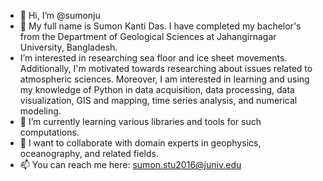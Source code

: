 - 👋 Hi, I’m @sumonju
- 👀 My full name is Sumon Kanti Das. I have completed my bachelor's from the Department of Geological Sciences at Jahangirnagar University, Bangladesh. 
- I’m interested in researching sea floor and ice sheet movements. Additionally, I'm motivated towards researching about issues related to atmospheric sciences. Moreover, I am interested in learning and using my knowledge of Python in data acquisition, data processing, data visualization, GIS and mapping, time series analysis, and numerical modeling. 
- 🌱 I’m currently learning various libraries and tools for such computations. 
- 💞️ I want to collaborate with domain experts in geophysics, oceanography, and related fields. 
- 📫 You can reach me here: sumon.stu2016@juniv.edu

<!---
sumonju/sumonju is a ✨ special ✨ repository because its `README.md` (this file) appears on your GitHub profile.
You can click the Preview link to take a look at your changes.
--->
